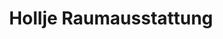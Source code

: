 ---
title: "Hollje Raumausstattung"
url: /wardenburg/hollje-raumausstattung/
shop: Raumausstattung
---
